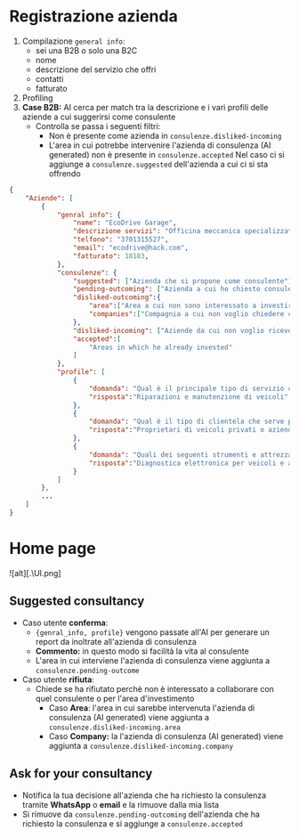 # Registrazione azienda
1) Compilazione `general info`: 
	- sei una B2B o solo una B2C
	- nome
	- descrizione del servizio che offri
	- contatti
	- fatturato
2) Profiling
3) **Case B2B:** AI cerca per match tra la descrizione e i vari profili delle aziende a cui suggerirsi come consulente
	- Controlla se passa i seguenti filtri:
		- Non è presente come azienda in `consulenze.disliked-incoming`
		- L'area in cui potrebbe intervenire l'azienda di consulenza (AI generated) non è presente in `consulenze.accepted`
		Nel caso ci si aggiunge a `consulenze.suggested` dell'azienda a cui ci si sta offrendo


```json
{
	"Aziende": [
		{
			"genral info": {
				"name": "EcoDrive Garage",
				"descrizione servizi": "Officina meccanica specializzata in riparazione e manutenzione di veicoli elettrici",
				"telfono": "3701315527",
				"email": "ecodrive@hack.com",
				"fatturato": 18183,
			},
			"consulenze": {
				"suggested": ["Azienda che si propone come consulente"],
				"pending-outcoming": ["Azienda a cui ho chiesto consulenza e sto aspettando una risposta"],
				"disliked-outcoming":{
					"area":["Area a cui non sono interessato a investire"],
					"companies":["Compagnia a cui non voglio chiedere consulenza"]
				},
				"disliked-incoming": ["Aziende da cui non voglio ricevere offerte di consulenza"],
				"accepted":[
					"Areas in which he already invested"
				]
			},
			"profile": [
				{
					"domanda": "Qual è il principale tipo di servizio che offri?",
					"risposta":"Riparazioni e manutenzione di veicoli"
				},
				{
					"domanda": "Qual è il tipo di clientela che serve principalmente la tua azienda?",
					"risposta":"Proprietari di veicoli privati o aziende con flotte di veicoli"
				},
				{
					"domanda": "Quali dei seguenti strumenti e attrezzature utilizzi di più nella tua attività?",
					"risposta":"Diagnostica elettronica per veicoli e attrezzi di riparazione"
				}
			]
		},
		...
	]
}
```


# Home page

![alt][.\UI.png]

## Suggested consultancy
- Caso utente **conferma**:
	- `{genral_info, profile}`  vengono passate all'AI per generare un report da inoltrate all'azienda di consulenza
	- **Commento:** in questo modo si facilità la vita al consulente
	-  L'area in cui interviene l'azienda di consulenza viene aggiunta a `consulenze.pending-outcome`
- Caso utente **rifiuta**:
	- Chiede se ha rifiutato perchè non è interessato a collaborare con quel consulente o per l'area d'investimento
		- Caso **Area**: l'area in cui sarebbe intervenuta l'azienda di consulenza (AI generated) viene aggiunta a `consulenze.disliked-incoming.area`
		- Caso **Company:** la l'azienda di consulenza (AI generated) viene aggiunta a `consulenze.disliked-incoming.company`


## Ask for your consultancy
- Notifica la tua decisione all'azienda che ha richiesto la consulenza tramite **WhatsApp** o **email** e la rimuove dalla mia lista
- Si rimuove da `consulenze.pending-outcoming` dell'azienda che ha richiesto la consulenza e si aggiunge a `consulenze.accepted`